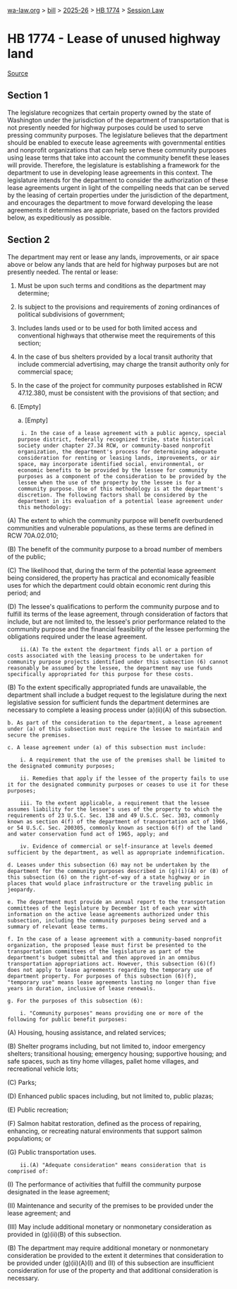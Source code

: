 [wa-law.org](/) > [bill](/bill/) > [2025-26](/bill/2025-26/) > [HB 1774](/bill/2025-26/hb/1774/) > [Session Law](/bill/2025-26/hb/1774/S.SL/)

# HB 1774 - Lease of unused highway land

[Source](http://lawfilesext.leg.wa.gov/biennium/2025-26/Pdf/Bills/Session%20Laws/House/1774-S.SL.pdf)

## Section 1
The legislature recognizes that certain property owned by the state of Washington under the jurisdiction of the department of transportation that is not presently needed for highway purposes could be used to serve pressing community purposes. The legislature believes that the department should be enabled to execute lease agreements with governmental entities and nonprofit organizations that can help serve these community purposes using lease terms that take into account the community benefit these leases will provide. Therefore, the legislature is establishing a framework for the department to use in developing lease agreements in this context. The legislature intends for the department to consider the authorization of these lease agreements urgent in light of the compelling needs that can be served by the leasing of certain properties under the jurisdiction of the department, and encourages the department to move forward developing the lease agreements it determines are appropriate, based on the factors provided below, as expeditiously as possible.

## Section 2
The department may rent or lease any lands, improvements, or air space above or below any lands that are held for highway purposes but are not presently needed. The rental or lease:

1. Must be upon such terms and conditions as the department may determine;

2. Is subject to the provisions and requirements of zoning ordinances of political subdivisions of government;

3. Includes lands used or to be used for both limited access and conventional highways that otherwise meet the requirements of this section;

4. In the case of bus shelters provided by a local transit authority that include commercial advertising, may charge the transit authority only for commercial space;

5. In the case of the project for community purposes established in RCW 47.12.380, must be consistent with the provisions of that section; and

6. [Empty]

    a. [Empty]

        i. In the case of a lease agreement with a public agency, special purpose district, federally recognized tribe, state historical society under chapter 27.34 RCW, or community-based nonprofit organization, the department's process for determining adequate consideration for renting or leasing lands, improvements, or air space, may incorporate identified social, environmental, or economic benefits to be provided by the lessee for community purposes as a component of the consideration to be provided by the lessee when the use of the property by the lessee is for a community purpose. Use of this methodology is at the department's discretion. The following factors shall be considered by the department in its evaluation of a potential lease agreement under this methodology:

(A) The extent to which the community purpose will benefit overburdened communities and vulnerable populations, as these terms are defined in RCW 70A.02.010;

(B) The benefit of the community purpose to a broad number of members of the public;

(C) The likelihood that, during the term of the potential lease agreement being considered, the property has practical and economically feasible uses for which the department could obtain economic rent during this period; and

(D) The lessee's qualifications to perform the community purpose and to fulfill its terms of the lease agreement, through consideration of factors that include, but are not limited to, the lessee's prior performance related to the community purpose and the financial feasibility of the lessee performing the obligations required under the lease agreement.

        ii.(A) To the extent the department finds all or a portion of costs associated with the leasing process to be undertaken for community purpose projects identified under this subsection (6) cannot reasonably be assumed by the lessee, the department may use funds specifically appropriated for this purpose for these costs.

(B) To the extent specifically appropriated funds are unavailable, the department shall include a budget request to the legislature during the next legislative session for sufficient funds the department determines are necessary to complete a leasing process under (a)(ii)(A) of this subsection.

    b. As part of the consideration to the department, a lease agreement under (a) of this subsection must require the lessee to maintain and secure the premises.

    c. A lease agreement under (a) of this subsection must include:

        i. A requirement that the use of the premises shall be limited to the designated community purposes;

        ii. Remedies that apply if the lessee of the property fails to use it for the designated community purposes or ceases to use it for these purposes;

        iii. To the extent applicable, a requirement that the lessee assumes liability for the lessee's uses of the property to which the requirements of 23 U.S.C. Sec. 138 and 49 U.S.C. Sec. 303, commonly known as section 4(f) of the department of transportation act of 1966, or 54 U.S.C. Sec. 200305, commonly known as section 6(f) of the land and water conservation fund act of 1965, apply; and

        iv. Evidence of commercial or self-insurance at levels deemed sufficient by the department, as well as appropriate indemnification.

    d. Leases under this subsection (6) may not be undertaken by the department for the community purposes described in (g)(i)(A) or (B) of this subsection (6) on the right-of-way of a state highway or in places that would place infrastructure or the traveling public in jeopardy.

    e. The department must provide an annual report to the transportation committees of the legislature by December 1st of each year with information on the active lease agreements authorized under this subsection, including the community purposes being served and a summary of relevant lease terms.

    f. In the case of a lease agreement with a community-based nonprofit organization, the proposed lease must first be presented to the transportation committees of the legislature as part of the department's budget submittal and then approved in an omnibus transportation appropriations act. However, this subsection (6)(f) does not apply to lease agreements regarding the temporary use of department property. For purposes of this subsection (6)(f), "temporary use" means lease agreements lasting no longer than five years in duration, inclusive of lease renewals.

    g. For the purposes of this subsection (6):

        i. "Community purposes" means providing one or more of the following for public benefit purposes:

(A) Housing, housing assistance, and related services;

(B) Shelter programs including, but not limited to, indoor emergency shelters; transitional housing; emergency housing; supportive housing; and safe spaces, such as tiny home villages, pallet home villages, and recreational vehicle lots;

(C) Parks;

(D) Enhanced public spaces including, but not limited to, public plazas;

(E) Public recreation;

(F) Salmon habitat restoration, defined as the process of repairing, enhancing, or recreating natural environments that support salmon populations; or

(G) Public transportation uses.

        ii.(A) "Adequate consideration" means consideration that is comprised of:

(I) The performance of activities that fulfill the community purpose designated in the lease agreement;

(II) Maintenance and security of the premises to be provided under the lease agreement; and

(III) May include additional monetary or nonmonetary consideration as provided in (g)(ii)(B) of this subsection.

(B) The department may require additional monetary or nonmonetary consideration be provided to the extent it determines that consideration to be provided under (g)(ii)(A)(I) and (II) of this subsection are insufficient consideration for use of the property and that additional consideration is necessary.
